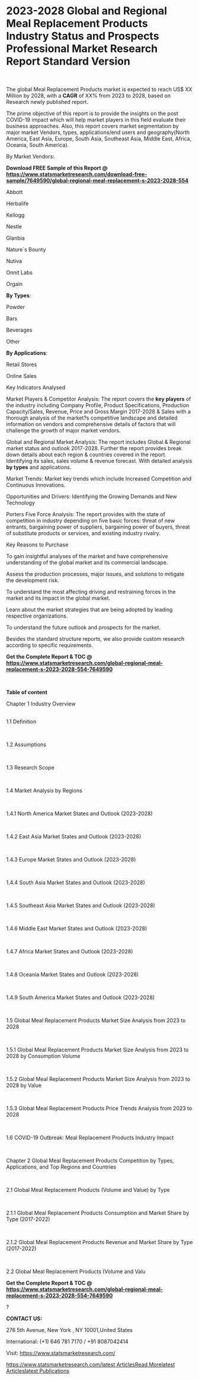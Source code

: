 <h1>2023-2028 Global and Regional Meal Replacement Products Industry Status and Prospects Professional Market Research Report Standard Version</h1><br/><p>The global Meal Replacement Products market is expected to reach US$ XX Million by 2028, with a <strong>CAGR</strong> of XX% from 2023 to 2028, based on Research newly published report.</p>
 
 
 
 <p>The prime objective of this report is to provide the insights on the post COVID-19 impact which will help market players in this field evaluate their business approaches. Also, this report covers market segmentation by major market Vendors, types, applications/end users and geography(North America, East Asia, Europe, South Asia, Southeast Asia, Middle East, Africa, Oceania, South America).</p>
 
 
 
 <p>By Market Vendors:</p>
 
 
 
 <p><strong>Download FREE Sample of this Report @ <a href="https://www.statsmarketresearch.com/download-free-sample/7649590/global-regional-meal-replacement-s-2023-2028-554">https://www.statsmarketresearch.com/download-free-sample/7649590/global-regional-meal-replacement-s-2023-2028-554</a></strong></p>
 
 
 
 <p>Abbott</p>
 
 
 
 <p>Herbalife</p>
 
 
 
 <p>Kellogg</p>
 
 
 
 <p>Nestle</p>
 
 
 
 <p>Glanbia</p>
 
 
 
 <p>Nature`s Bounty</p>
 
 
 
 <p>Nutiva</p>
 
 
 
 <p>Onnit Labs</p>
 
 
 
 <p>Orgain</p>
 
 
 
 <p><strong>By Types</strong>:</p>
 
 
 
 <p>Powder</p>
 
 
 
 <p>Bars</p>
 
 
 
 <p>Beverages</p>
 
 
 
 <p>Other</p>
 
 
 
 <p><strong><strong>By Applications</strong></strong>:</p>
 
 
 
 <p>Retail Stores</p>
 
 
 
 <p>Online Sales</p>
 
 
 
 <p>Key Indicators Analysed</p>
 
 
 
 <p>Market Players & Competitor Analysis: The report covers the <strong>key players</strong> of the industry including Company Profile, Product Specifications, Production Capacity/Sales, Revenue, Price and Gross Margin 2017-2028 & Sales with a thorough analysis of the market?s competitive landscape and detailed information on vendors and comprehensive details of factors that will challenge the growth of major market vendors.</p>
 
 
 
 <p>Global and Regional Market Analysis: The report includes Global & Regional market status and outlook 2017-2028. Further the report provides break down details about each region & countries covered in the report. Identifying its sales, sales volume & revenue forecast. With detailed analysis <strong>by types</strong> and applications.</p>
 
 
 
 <p>Market Trends: Market key trends which include Increased Competition and Continuous Innovations.</p>
 
 
 
 <p>Opportunities and Drivers: Identifying the Growing Demands and New Technology</p>
 
 
 
 <p>Porters Five Force Analysis: The report provides with the state of competition in industry depending on five basic forces: threat of new entrants, bargaining power of suppliers, bargaining power of buyers, threat of substitute products or services, and existing industry rivalry.</p>
 
 
 
 <p>Key Reasons to Purchase</p>
 
 
 
 <p>To gain insightful analyses of the market and have comprehensive understanding of the global market and its commercial landscape.</p>
 
 
 
 <p>Assess the production processes, major issues, and solutions to mitigate the development risk.</p>
 
 
 
 <p>To understand the most affecting driving and restraining forces in the market and its impact in the global market.</p>
 
 
 
 <p>Learn about the market strategies that are being adopted by leading respective organizations.</p>
 
 
 
 <p>To understand the future outlook and prospects for the market.</p>
 
 
 
 <p>Besides the standard structure reports, we also provide custom research according to specific requirements.</p>
 
 
 
 <div><b>Get the Complete Report & TOC @ <a href="https://www.statsmarketresearch.com/global-regional-meal-replacement-s-2023-2028-554-7649590">https://www.statsmarketresearch.com/global-regional-meal-replacement-s-2023-2028-554-7649590</a></b></div>
 
 
 
 <p><br />
 
 <b>Table of content</b></p>
 
 
 
 <p>Chapter 1 Industry Overview<br />
 
 <br />
 
 1.1 Definition<br />
 
 <br />
 
 1.2 Assumptions<br />
 
 <br />
 
 1.3 Research Scope<br />
 
 <br />
 
 1.4 Market Analysis by Regions<br />
 
 <br />
 
 1.4.1 North America Market States and Outlook (2023-2028)<br />
 
 <br />
 
 1.4.2 East Asia Market States and Outlook (2023-2028)<br />
 
 <br />
 
 1.4.3 Europe Market States and Outlook (2023-2028)<br />
 
 <br />
 
 1.4.4 South Asia Market States and Outlook (2023-2028)<br />
 
 <br />
 
 1.4.5 Southeast Asia Market States and Outlook (2023-2028)<br />
 
 <br />
 
 1.4.6 Middle East Market States and Outlook (2023-2028)<br />
 
 <br />
 
 1.4.7 Africa Market States and Outlook (2023-2028)<br />
 
 <br />
 
 1.4.8 Oceania Market States and Outlook (2023-2028)<br />
 
 <br />
 
 1.4.9 South America Market States and Outlook (2023-2028)<br />
 
 <br />
 
 1.5 Global Meal Replacement Products Market Size Analysis from 2023 to 2028<br />
 
 <br />
 
 1.5.1 Global Meal Replacement Products Market Size Analysis from 2023 to 2028 by Consumption Volume<br />
 
 <br />
 
 1.5.2 Global Meal Replacement Products Market Size Analysis from 2023 to 2028 by Value<br />
 
 <br />
 
 1.5.3 Global Meal Replacement Products Price Trends Analysis from 2023 to 2028<br />
 
 <br />
 
 1.6 COVID-19 Outbreak: Meal Replacement Products Industry Impact<br />
 
 <br />
 
 Chapter 2 Global Meal Replacement Products Competition by Types, Applications, and Top Regions and Countries<br />
 
 <br />
 
 2.1 Global Meal Replacement Products (Volume and Value) by Type<br />
 
 <br />
 
 2.1.1 Global Meal Replacement Products Consumption and Market Share by Type (2017-2022)<br />
 
 <br />
 
 2.1.2 Global Meal Replacement Products Revenue and Market Share by Type (2017-2022)<br />
 
 <br />
 
 2.2 Global Meal Replacement Products (Volume and Valu</p>
 
 
 
 <div><b>Get the Complete Report & TOC @ <a href="https://www.statsmarketresearch.com/global-regional-meal-replacement-s-2023-2028-554-7649590">https://www.statsmarketresearch.com/global-regional-meal-replacement-s-2023-2028-554-7649590</a></b></div>
 
 
 
 <p>? </p>
 
 
 
 <p><b>CONTACT US:</b><br />
 
 276 5th Avenue, New York , NY 10001,United States<br />
 
 International: (+1) 646 781 7170 / +91 8087042414<br />
 
 Visit: <a href="https://www.statsmarketresearch.com/">https://www.statsmarketresearch.com/</a><br />
 
 <a href="https://gyeongbokgung.com">https://www.statsmarketresearch.com/</a><a href="https://hallyeomaritime.com">latest Articles</a><a href="https://jingwansa.com">Read More</a><a href="https://nguoiviet.jp/">latest Articles</a><a href="https://www.intelmarketresearch.com/">latest Publications</a></p>